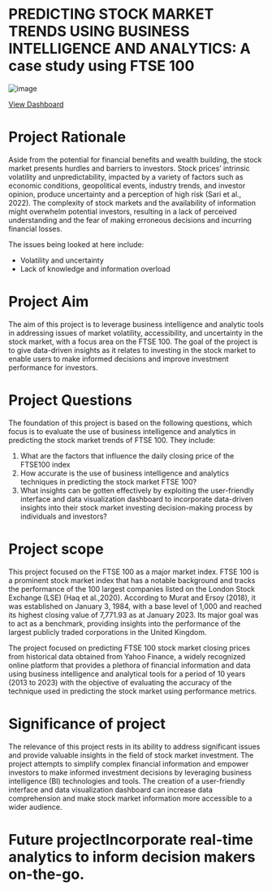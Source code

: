 # PREDICTING STOCK MARKET TRENDS USING BUSINESS INTELLIGENCE AND ANALYTICS: A case study using FTSE 100

![image](https://github.com/ROCeey/FTSE-Stock-Price-Prediction/assets/67713745/72733da0-c7f4-4675-8c75-98635f2c4125)

[View Dashboard](https://app.powerbi.com/view?r=eyJrIjoiYmU4M2I1YjgtZDJmZS00MjUxLTlhNTEtZjQzZDJiN2U3MWZiIiwidCI6IjIzNzkwYzEwLWRiNmQtNDM1ZC05MjFkLWI4NTQ0YjcxODY1YSJ9)
# Project Rationale
Aside from the potential for financial benefits and wealth building, the stock market presents hurdles and barriers to investors. Stock prices’ intrinsic volatility and unpredictability, impacted by a variety of factors such as economic conditions, geopolitical events, industry trends, and investor opinion, produce uncertainty and a perception of high risk (Sari et al., 2022). The complexity of stock markets and the availability of information might overwhelm potential investors, resulting in a lack of perceived understanding and the fear of making erroneous decisions and incurring financial losses.

The issues being looked at here include:
* Volatility and uncertainty
* Lack of knowledge and information overload	
 

# Project Aim
The aim of this project is to leverage business intelligence and analytic tools in addressing issues of market volatility, accessibility, and uncertainty in the stock market, with a focus area on the FTSE 100. The goal of the project is to give data-driven insights as it relates to investing in the stock market to enable users to make informed decisions and improve investment performance for investors. 

# Project Questions
The foundation of this project is based on the following questions, which focus is to evaluate the use of business intelligence and analytics in predicting the stock market trends of FTSE 100.  They include:

1.	What are the factors that influence the daily closing price of the FTSE100 index
2.	How accurate is the use of business intelligence and analytics techniques in predicting the stock market FTSE 100?
3.	What insights can be gotten effectively by exploiting the user-friendly interface and data visualization dashboard to incorporate data-driven insights into their stock market investing decision-making process by individuals and investors?

# Project scope
This project focused on the FTSE 100 as a major market index. FTSE 100 is a prominent stock market index that has a notable background and tracks the performance of the 100 largest companies listed on the London Stock Exchange (LSE) (Haq et al.,2020). According to Murat and Ersoy (2018), it was established on January 3, 1984, with a base level of 1,000 and reached its highest closing value of 7,771.93 as at January 2023. Its major goal was to act as a benchmark, providing insights into the performance of the largest publicly traded corporations in the United Kingdom. 

The project focused on predicting FTSE 100 stock market closing prices from historical data obtained from Yahoo Finance, a widely recognized online platform that provides a plethora of financial information and data using business intelligence and analytical tools for a period of 10 years (2013 to 2023) with the objective of evaluating the accuracy of the technique used in predicting the stock market using performance metrics.

# Significance of project
The relevance of this project rests in its ability to address significant issues and provide valuable insights in the field of stock market investment. The project attempts to simplify complex financial information and empower investors to make informed investment decisions by leveraging business intelligence (BI) technologies and tools. The creation of a user-friendly interface and data visualization dashboard can increase data comprehension and make stock market information more accessible to a wider audience.

# Future projectIncorporate real-time analytics to inform decision makers on-the-go.
